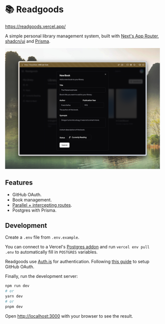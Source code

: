 # 📚 Readgoods

https://readgoods.vercel.app/

A simple personal library management system, built with [Next's App Router](https://nextjs.org/docs), [shadcn/ui](https://ui.shadcn.com/) and [Prisma](https://www.prisma.io/).

![Screenshot](./readgoods.png)

## Features

- GitHub OAuth.
- Book management.
- [Parallel + intercepting routes](https://nextjs.org/docs/app/building-your-application/routing/intercepting-routes#modals).
- Postgres with Prisma.

## Development

Create a `.env` file from `.env.example`.

You can connect to a Vercel's [Postgres addon](https://vercel.com/docs/storage/vercel-postgres/quickstart) and run `vercel env pull .env` to automatically fill in `POSTGRES` variables.

Readgoods use [Auth.js](https://authjs.dev/) for authentication. Following [this guide](https://next-auth.js.org/providers/github) to setup GitHub OAuth.

Finally, run the development server:

```bash
npm run dev
# or
yarn dev
# or
pnpm dev
```

Open [http://localhost:3000](http://localhost:3000) with your browser to see the result.
